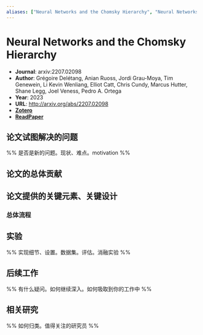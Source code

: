 ```yaml
---
aliases: ["Neural Networks and the Chomsky Hierarchy", "Neural Networks and the Chomsky Hierarchy, 2023"]
---
```

# Neural Networks and the Chomsky Hierarchy

- **Journal**: arxiv:2207.02098
- **Author**: Grégoire Delétang, Anian Ruoss, Jordi Grau-Moya, Tim Genewein, Li Kevin Wenliang, Elliot Catt, Chris Cundy, Marcus Hutter, Shane Legg, Joel Veness, Pedro A. Ortega
- **Year**: 2023
- **URL**: http://arxiv.org/abs/2207.02098
- [**Zotero**](zotero://select/items/@2023NeuralNetworksChomskyDeletang)
- [**ReadPaper**](https://readpaper.com/pdf-annotate/note?pdfId=4742436325097996289&noteId=1807043008861906176)

## 论文试图解决的问题

%% 是否是新的问题。现状、难点。motivation %%

## 论文的总体贡献

## 论文提供的关键元素、关键设计

### 总体流程

## 实验

%% 实现细节、设置。数据集。评估。消融实验 %%

## 后续工作

%% 有什么疑问。如何继续深入。如何吸取到你的工作中 %%

## 相关研究

%% 如何归类。值得关注的研究员 %%
